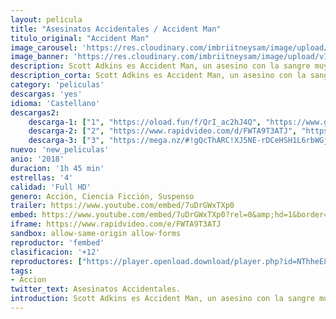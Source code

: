 ```yaml
---
layout: pelicula
title: "Asesinatos Accidentales / Accident Man"
titulo_original: "Accident Man"
image_carousel: 'https://res.cloudinary.com/imbriitneysam/image/upload/v1541393089/asesinatos-poster-min.jpg'
image_banner: 'https://res.cloudinary.com/imbriitneysam/image/upload/v1541393091/asesinatos-banner-min.jpg'
description: Scott Adkins es Accident Man, un asesino con la sangre muy fría que debe enfrentarse a una galería de asesinos sin honor para descubrir la verdad sobre el asesinato de su ex novia.
description_corta: Scott Adkins es Accident Man, un asesino con la sangre muy fría que debe enfrentarse a una galería de asesinos sin honor para descubrir la verdad sobre el asesinato de su ex novia....
category: 'peliculas'
descargas: 'yes'
idioma: 'Castellano'
descargas2:
    descarga-1: ["1", "https://oload.fun/f/QrI_ac2hJ4Q", "https://www.google.com/s2/favicons?domain=openload.co","OpenLoad","https://res.cloudinary.com/imbriitneysam/image/upload/v1541473684/mexico.png", "Latino", "Full HD"]
    descarga-2: ["2", "https://www.rapidvideo.com/d/FWTA9T3ATJ", "https://www.google.com/s2/favicons?domain=www.rapidvideo.com","RapidVideo","https://res.cloudinary.com/imbriitneysam/image/upload/v1541473684/mexico.png", "Latino", "Full HD"]
    descarga-3: ["3", "https://mega.nz/#!gQcThARC!XJ5NE-rDCeHSH1L6rbWGjfUde0Tf_jafuGMQf_RqRl0", "https://www.google.com/s2/favicons?domain=mega.nz","Mega","https://res.cloudinary.com/imbriitneysam/image/upload/v1541473684/mexico.png", "Latino", "Full HD"]
nuevo: 'new_peliculas'
anio: '2018'
duracion: '1h 45 min'
estrellas: '4'
calidad: 'Full HD'
genero: Acción, Ciencia Ficción, Suspenso
trailer: https://www.youtube.com/embed/7uDrGWxTXp0
embed: https://www.youtube.com/embed/7uDrGWxTXp0?rel=0&amp;hd=1&border=0&wmode=opaque&enablejsapi=1&modestbranding=1&controls=1&showinfo=1
iframe: https://www.rapidvideo.com/e/FWTA9T3ATJ
sandbox: allow-same-origin allow-forms
reproductor: 'fembed'
clasificacion: '+12'
reproductores: ["https://player.openload.download/player.php?id=NThheE8vVlFPWUVQaGo2Y0JxclF0bVVKQnpsOTI3NUVZMVlXODlhRHdhNFJCNndKeFFlZkUxM2VxRGFObzNzOGZ6aklqemlDemNLdFRFSDh6am04d3c9PQ"]
tags:
- Accion
twitter_text: Asesinatos Accidentales.
introduction: Scott Adkins es Accident Man, un asesino con la sangre muy fría que debe enfrentarse a una galería de asesinos sin honor para descubrir la verdad sobre el asesinato de su ex novia....
---
```












